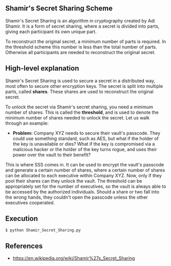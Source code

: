 ## Shamir's Secret Sharing Scheme

Shamir's Secret Sharing is an algorithm in cryptography created by Adi Shamir. It is a form of secret sharing, where a secret is divided into parts, giving each participant its own unique part.

To reconstruct the original secret, a minimum number of parts is required. In the threshold scheme this number is less than the total number of parts. Otherwise all participants are needed to reconstruct the original secret.

## High-level explanation

Shamir's Secret Sharing is used to secure a secret in a distributed way, most often to secure other encryption keys. The secret is split into multiple parts, called **shares**. These shares are used to reconstruct the original secret.

To unlock the secret via Shamir's secret sharing, you need a minimum number of shares. This is called the **threshold**, and is used to denote the minimum number of shares needed to unlock the secret. Let us walk through an example:

  * **Problem:** Company XYZ needs to secure their vault's passcode. They could use something standard, such as AES, but what                   if the holder of the key is unavailable or dies? What if the key is compromised via a malicious hacker or the                   holder of the key turns rogue, and uses their power over the vault to their benefit?

This is where SSS comes in. It can be used to encrypt the vault's passcode and generate a certain number of shares, where a certain number of shares can be allocated to each executive within Company XYZ. Now, only if they pool their shares can they unlock the vault. The threshold can be appropriately set for the number of executives, so the vault is always able to be accessed by the authorized individuals. Should a share or two fall into the wrong hands, they couldn't open the passcode unless the other executives cooperated.

## Execution

  ```
  $ python Shamir_Secret_Sharing.py
  ```
  
  ## References
  
   * https://en.wikipedia.org/wiki/Shamir%27s_Secret_Sharing
